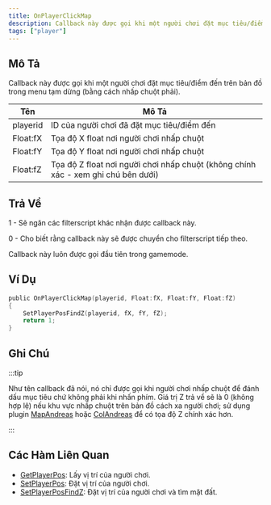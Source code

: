 ```yaml
---
title: OnPlayerClickMap
description: Callback này được gọi khi một người chơi đặt mục tiêu/điểm đến trên bản đồ trong menu tạm dừng (bằng cách nhấp chuột phải).
tags: ["player"]
---
```


## Mô Tả

Callback này được gọi khi một người chơi đặt mục tiêu/điểm đến trên bản đồ trong menu tạm dừng (bằng cách nhấp chuột phải).

| Tên       | Mô Tả                                                                           |
|-----------|---------------------------------------------------------------------------------|
| playerid  | ID của người chơi đã đặt mục tiêu/điểm đến                                       |
| Float:fX  | Tọa độ X float nơi người chơi nhấp chuột                                         |
| Float:fY  | Tọa độ Y float nơi người chơi nhấp chuột                                         |
| Float:fZ  | Tọa độ Z float nơi người chơi nhấp chuột (không chính xác - xem ghi chú bên dưới) |

## Trả Về

1 - Sẽ ngăn các filterscript khác nhận được callback này.

0 - Cho biết rằng callback này sẽ được chuyển cho filterscript tiếp theo.

Callback này luôn được gọi đầu tiên trong gamemode.

## Ví Dụ

```c
public OnPlayerClickMap(playerid, Float:fX, Float:fY, Float:fZ)
{
    SetPlayerPosFindZ(playerid, fX, fY, fZ);
    return 1;
}
```

## Ghi Chú

:::tip

Như tên callback đã nói, nó chỉ được gọi khi người chơi nhấp chuột để đánh dấu mục tiêu chứ không phải khi nhấn phím. Giá trị Z trả về sẽ là 0 (không hợp lệ) nếu khu vực nhấp chuột trên bản đồ cách xa người chơi; sử dụng plugin [MapAndreas](https://github.com/philip1337/samp-plugin-mapandreas) hoặc [ColAndreas](https://github.com/Pottus/ColAndreas) để có tọa độ Z chính xác hơn.

:::

## Các Hàm Liên Quan

- [GetPlayerPos](../functions/GetPlayerPos): Lấy vị trí của người chơi.
- [SetPlayerPos](../functions/SetPlayerPos): Đặt vị trí của người chơi.
- [SetPlayerPosFindZ](../functions/SetPlayerPosFindZ): Đặt vị trí của người chơi và tìm mặt đất.